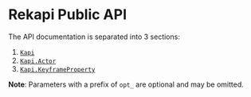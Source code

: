 # Rekapi Public API

The API documentation is separated into 3 sections:

1.  [`Kapi`](https://github.com/jeremyckahn/rekapi/blob/master/docs/api.kapi.md)
2.  [`Kapi.Actor`](https://github.com/jeremyckahn/rekapi/blob/master/docs/api.kapi_actor.md)
3.  [`Kapi.KeyframeProperty`](https://github.com/jeremyckahn/rekapi/blob/master/docs/api.kapi_keyprop.md)

__Note__: Parameters with a prefix of `opt_` are optional and may be omitted.
